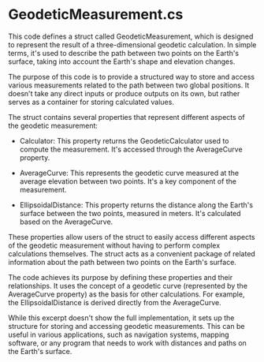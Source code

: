 # GeodeticMeasurement.cs

This code defines a struct called GeodeticMeasurement, which is designed to represent the result of a three-dimensional geodetic calculation. In simple terms, it's used to describe the path between two points on the Earth's surface, taking into account the Earth's shape and elevation changes.

The purpose of this code is to provide a structured way to store and access various measurements related to the path between two global positions. It doesn't take any direct inputs or produce outputs on its own, but rather serves as a container for storing calculated values.

The struct contains several properties that represent different aspects of the geodetic measurement:

- Calculator: This property returns the GeodeticCalculator used to compute the measurement. It's accessed through the AverageCurve property.

- AverageCurve: This represents the geodetic curve measured at the average elevation between two points. It's a key component of the measurement.

- EllipsoidalDistance: This property returns the distance along the Earth's surface between the two points, measured in meters. It's calculated based on the AverageCurve.

These properties allow users of the struct to easily access different aspects of the geodetic measurement without having to perform complex calculations themselves. The struct acts as a convenient package of related information about the path between two points on the Earth's surface.

The code achieves its purpose by defining these properties and their relationships. It uses the concept of a geodetic curve (represented by the AverageCurve property) as the basis for other calculations. For example, the EllipsoidalDistance is derived directly from the AverageCurve.

While this excerpt doesn't show the full implementation, it sets up the structure for storing and accessing geodetic measurements. This can be useful in various applications, such as navigation systems, mapping software, or any program that needs to work with distances and paths on the Earth's surface.